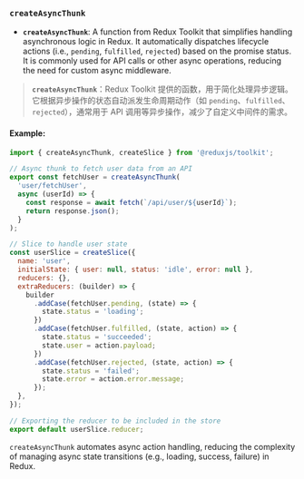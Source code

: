 ### `createAsyncThunk`

- **`createAsyncThunk`**: A function from Redux Toolkit that simplifies handling asynchronous logic in Redux. It automatically dispatches lifecycle actions (i.e., `pending`, `fulfilled`, `rejected`) based on the promise status. It is commonly used for API calls or other async operations, reducing the need for custom async middleware.

> **`createAsyncThunk`**：Redux Toolkit 提供的函数，用于简化处理异步逻辑。它根据异步操作的状态自动派发生命周期动作（如 `pending`、`fulfilled`、`rejected`），通常用于 API 调用等异步操作，减少了自定义中间件的需求。

#### Example:

```js
import { createAsyncThunk, createSlice } from '@reduxjs/toolkit';

// Async thunk to fetch user data from an API
export const fetchUser = createAsyncThunk(
  'user/fetchUser',
  async (userId) => {
    const response = await fetch(`/api/user/${userId}`);
    return response.json();
  }
);

// Slice to handle user state
const userSlice = createSlice({
  name: 'user',
  initialState: { user: null, status: 'idle', error: null },
  reducers: {},
  extraReducers: (builder) => {
    builder
      .addCase(fetchUser.pending, (state) => {
        state.status = 'loading';
      })
      .addCase(fetchUser.fulfilled, (state, action) => {
        state.status = 'succeeded';
        state.user = action.payload;
      })
      .addCase(fetchUser.rejected, (state, action) => {
        state.status = 'failed';
        state.error = action.error.message;
      });
  },
});

// Exporting the reducer to be included in the store
export default userSlice.reducer;
```

`createAsyncThunk` automates async action handling, reducing the complexity of managing async state transitions (e.g., loading, success, failure) in Redux.